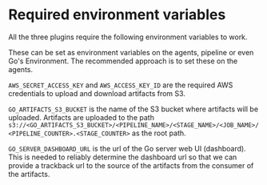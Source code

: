 Required environment variables
===

All the three plugins require the following environment variables to work.

These can be set as environment variables on the agents, pipeline or even Go's Environment. The recommended approach is to set these on the agents.

`AWS_SECRET_ACCESS_KEY` and  `AWS_ACCESS_KEY_ID` are the required AWS credentials to upload and download artifacts from S3.

`GO_ARTIFACTS_S3_BUCKET` is the name of the S3 bucket where artifacts will be uploaded. Artifacts are uploaded to the path `s3://<GO_ARTIFACTS_S3_BUCKET>/<PIPELINE_NAME>/<STAGE_NAME>/<JOB_NAME>/<PIPELINE_COUNTER>.<STAGE_COUNTER>` as the root path.

`GO_SERVER_DASHBOARD_URL` is the url of the Go server web UI (dashboard). This is needed to reliably determine the dashboard url so that we can provide a trackback url to the source of the artifacts from the consumer of the artifacts.